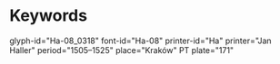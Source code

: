 # Keywords
glyph-id="Ha-08_0318"
font-id="Ha-08"
printer-id="Ha"
printer="Jan Haller"
period="1505–1525"
place="Kraków"
PT plate="171"
